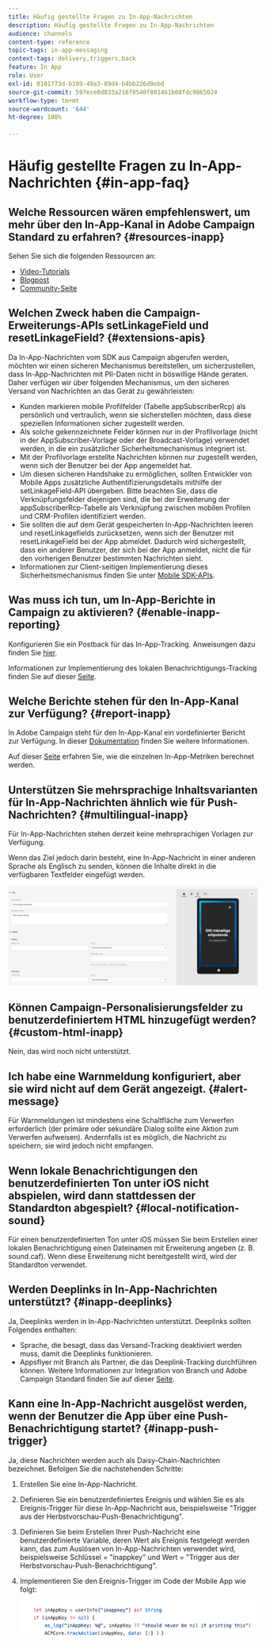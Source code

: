 ```yaml
---
title: Häufig gestellte Fragen zu In-App-Nachrichten
description: Häufig gestellte Fragen zu In-App-Nachrichten
audience: channels
content-type: reference
topic-tags: in-app-messaging
context-tags: delivery,triggers,back
feature: In App
role: User
exl-id: 0101773d-b109-49a3-89d4-b4bb226d9ebd
source-git-commit: 597ece8d833a216f0540f801461b08fdc9865024
workflow-type: tm+mt
source-wordcount: '644'
ht-degree: 100%

---
```


# Häufig gestellte Fragen zu In-App-Nachrichten {#in-app-faq}

## Welche Ressourcen wären empfehlenswert, um mehr über den In-App-Kanal in Adobe Campaign Standard zu erfahren? {#resources-inapp}

Sehen Sie sich die folgenden Ressourcen an:

* [Video-Tutorials](https://experienceleague.adobe.com/docs/campaign-standard-learn/tutorials/communication-channels/mobile/in-app/in-app-message-overview.html?lang=de)
* [Blogpost](https://theblog.adobe.com/get-more-out-of-the-new-in-app-message-channel-from-adobe-campaign/)
* [Community-Seite](https://experienceleaguecommunities.adobe.com/t5/adobe-campaign-standard/ct-p/adobe-campaign-standard-community?profile.language=de)

## Welchen Zweck haben die Campaign-Erweiterungs-APIs setLinkageField und resetLinkageField? {#extensions-apis}

Da In-App-Nachrichten vom SDK aus Campaign abgerufen werden, möchten wir einen sicheren Mechanismus bereitstellen, um sicherzustellen, dass In-App-Nachrichten mit PII-Daten nicht in böswillige Hände geraten. Daher verfügen wir über folgenden Mechanismus, um den sicheren Versand von Nachrichten an das Gerät zu gewährleisten:

* Kunden markieren mobile Profilfelder (Tabelle appSubscriberRcp) als persönlich und vertraulich, wenn sie sicherstellen möchten, dass diese speziellen Informationen sicher zugestellt werden.
* Als solche gekennzeichnete Felder können nur in der Profilvorlage (nicht in der AppSubscriber-Vorlage oder der Broadcast-Vorlage) verwendet werden, in die ein zusätzlicher Sicherheitsmechanismus integriert ist.
* Mit der Profilvorlage erstellte Nachrichten können nur zugestellt werden, wenn sich der Benutzer bei der App angemeldet hat.
* Um diesen sicheren Handshake zu ermöglichen, sollten Entwickler von Mobile Apps zusätzliche Authentifizierungsdetails mithilfe der setLinkageField-API übergeben. Bitte beachten Sie, dass die Verknüpfungsfelder diejenigen sind, die bei der Erweiterung der appSubscriberRcp-Tabelle als Verknüpfung zwischen mobilen Profilen und CRM-Profilen identifiziert werden.
* Sie sollten die auf dem Gerät gespeicherten In-App-Nachrichten leeren und resetLinkagefields zurücksetzen, wenn sich der Benutzer mit resetLinkageField bei der App abmeldet. Dadurch wird sichergestellt, dass ein anderer Benutzer, der sich bei der App anmeldet, nicht die für den vorherigen Benutzer bestimmten Nachrichten sieht.
* Informationen zur Client-seitigen Implementierung dieses Sicherheitsmechanismus finden Sie unter [Mobile SDK-APIs](https://developer.adobe.com/client-sdks/documentation/adobe-campaign-standard/api-reference/).

## Was muss ich tun, um In-App-Berichte in Campaign zu aktivieren? {#enable-inapp-reporting}

Konfigurieren Sie ein Postback für das In-App-Tracking. Anweisungen dazu finden Sie [hier](../../administration/using/configuring-rules-launch.md#inapp-tracking-postback).

Informationen zur Implementierung des lokalen Benachrichtigungs-Tracking finden Sie auf dieser [Seite](../../administration/using/local-tracking.md).

## Welche Berichte stehen für den In-App-Kanal zur Verfügung? {#report-inapp}

In Adobe Campaign steht für den In-App-Kanal ein vordefinierter Bericht zur Verfügung. In dieser [Dokumentation](../../reporting/using/in-app-report.md) finden Sie weitere Informationen.

Auf dieser [Seite](../../reporting/using/indicator-calculation.md#in-app-delivery) erfahren Sie, wie die einzelnen In-App-Metriken berechnet werden.

## Unterstützen Sie mehrsprachige Inhaltsvarianten für In-App-Nachrichten ähnlich wie für Push-Nachrichten? {#multilingual-inapp}

Für In-App-Nachrichten stehen derzeit keine mehrsprachigen Vorlagen zur Verfügung.

Wenn das Ziel jedoch darin besteht, eine In-App-Nachricht in einer anderen Sprache als Englisch zu senden, können die Inhalte direkt in die verfügbaren Textfelder eingefügt werden.

![](assets/faq_inapp.png)

## Können Campaign-Personalisierungsfelder zu benutzerdefiniertem HTML hinzugefügt werden? {#custom-html-inapp}

Nein, das wird noch nicht unterstützt.

## Ich habe eine Warnmeldung konfiguriert, aber sie wird nicht auf dem Gerät angezeigt. {#alert-message}

Für Warnmeldungen ist mindestens eine Schaltfläche zum Verwerfen erforderlich (der primäre oder sekundäre Dialog sollte eine Aktion zum Verwerfen aufweisen). Andernfalls ist es möglich, die Nachricht zu speichern, sie wird jedoch nicht empfangen.

## Wenn lokale Benachrichtigungen den benutzerdefinierten Ton unter iOS nicht abspielen, wird dann stattdessen der Standardton abgespielt? {#local-notification-sound}

Für einen benutzerdefinierten Ton unter iOS müssen Sie beim Erstellen einer lokalen Benachrichtigung einen Dateinamen mit Erweiterung angeben (z. B. sound.caf). Wenn diese Erweiterung nicht bereitgestellt wird, wird der Standardton verwendet.

## Werden Deeplinks in In-App-Nachrichten unterstützt? {#inapp-deeplinks}

Ja, Deeplinks werden in In-App-Nachrichten unterstützt. Deeplinks sollten Folgendes enthalten:

* Sprache, die besagt, dass das Versand-Tracking deaktiviert werden muss, damit die Deeplinks funktionieren.
* Appsflyer mit Branch als Partner, die das Deeplink-Tracking durchführen können. Weitere Informationen zur Integration von Branch und Adobe Campaign Standard finden Sie auf dieser [Seite](https://help.branch.io/using-branch/docs/adobe-campaign-standard-1).

## Kann eine In-App-Nachricht ausgelöst werden, wenn der Benutzer die App über eine Push-Benachrichtigung startet? {#inapp-push-trigger}

Ja, diese Nachrichten werden auch als Daisy-Chain-Nachrichten bezeichnet. Befolgen Sie die nachstehenden Schritte:

1. Erstellen Sie eine In-App-Nachricht.

1. Definieren Sie ein benutzerdefiniertes Ereignis und wählen Sie es als Ereignis-Trigger für diese In-App-Nachricht aus, beispielsweise &quot;Trigger aus der Herbstvorschau-Push-Benachrichtigung&quot;.

1. Definieren Sie beim Erstellen Ihrer Push-Nachricht eine benutzerdefinierte Variable, deren Wert als Ereignis festgelegt werden kann, das zum Auslösen von In-App-Nachrichten verwendet wird, beispielsweise Schlüssel = &quot;inappkey&quot; und Wert = &quot;Trigger aus der Herbstvorschau-Push-Benachrichtigung&quot;.

1. Implementieren Sie den Ereignis-Trigger im Code der Mobile App wie folgt:

   ![](assets/faq_inapp_2.png)
